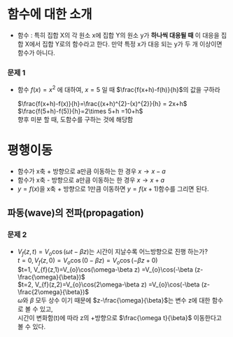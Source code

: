 # 함수에 대한 소개
  - 함수 : 특히 집합 X의 각 원소 x에 집합 Y의 원소 y가 **하나씩 대응될 때** 이 대응을 집합 X에서 집합 Y로의 함수라고 한다.
           만약 특정 x가 대응 되는 y가 두 개 이상이면 함수가 아니다.


### 문제 1
 - 함수 $f(x)=x^{2}$ 에 대하여, $x=5$ 일 때 $\frac{f(x+h)-f(h)}{h}$의 값을 구하라

    $\frac{f(x+h)-f(x)}{h}=\frac{(x+h)^{2}-(x)^{2}}{h} = 2x+h$  
    $\frac{f(5+h)-f(5)}{h}=2\times 5+h =10+h$  
    향후 미분 할 때, 도함수를 구하는 것에 해당함

# 평행이동
 - 함수가 x축 + 방향으로 a만큼 이동하는 한 경우 $x\rightarrow x-a$
 - 함수가 x축 - 방향으로 a만큼 이동하는 한 경우 $x\rightarrow x+a$
 - $y=f(x)$을 x축 + 방향으로 1만큼 이동하면 $y=f(x+1)$함수를 그리면 된다.

## 파동(wave)의 전파(propagation)
### 문제 2 
  - $V_{f}(z,t)=V_{o}\cos(\omega t-\beta z)$는 시간이 지날수록 어느방향으로 진행 하는가?  
  $t=0,   V_{f}(z,0)=V_{o}\cos(0-\beta z) = V_{o}\cos(-\beta z+0)$  
  $t=1,   V_{f}(z,1)=V_{o}\cos(\omega-\beta z) =V_{o}\cos(-\beta (z-\frac{\omega}{\beta})$  
  $t=2,   V_{f}(z,2)=V_{o}\cos(2\omega-\beta z) =V_{o}\cos(-\beta (z-\frac{2\omega}{\beta})$  
  $\omega$와 $\beta$ 모두 상수 이기 때문에 $z-\frac{\omega}{\beta}$는 변수 z에 대한 함수로 볼 수 있고,  
  시간이 변화함(t)에 따라 z의 +방향으로 $\frac{\omega t}{\beta}$ 이동한다고 볼 수 있다. 
